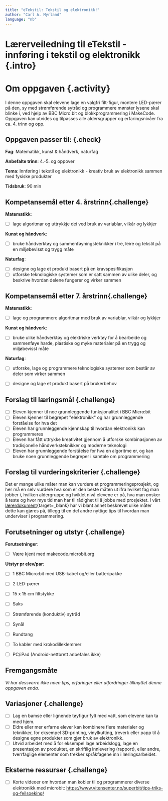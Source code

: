 ```yaml
---
title: "eTekstil: Tekstil og elektronikk!"
author: "Carl A. Myrland" 
language: "nb"
---
```



# Lærerveiledning til eTekstil - innføring i tekstil og elektronikk {.intro}

# Om oppgaven {.activity}

I denne oppgaven skal elevene lage en valgfri filt-figur, montere LED-pærer på den, sy med strømførende sytråd og programmere mønster lysene skal blinke i, ved hjelp av BBC Micro:bit og blokkprogrammering i MakeCode. Oppgaven kan utvides og tilpasses alle aldersgrupper og erfaringsnivåer fra ca. 4. trinn og opp.

## Oppgaven passer til: {.check}

 __Fag__: Matematikk, kunst & håndverk, naturfag

__Anbefalte trinn__: 4.-5. og oppover

__Tema__: Innføring i tekstil og elektronikk - kreativ bruk av elektronikk sammen med fysiske produkter

__Tidsbruk__: 90 min

## Kompetansemål etter 4. årstrinn{.challenge}

__Matematikk__: 

- [ ] lage algoritmar og uttrykkje dei ved bruk av variablar, vilkår og lykkjer

__Kunst og håndverk__:
- [ ] bruke håndverktøy og sammenføyningsteknikker i tre, leire og tekstil på en miljøbevisst og trygg måte

 __Naturfag__:
- [ ] designe og lage et produkt basert på en kravspesifikasjon
- [ ] utforske teknologiske systemer som er satt sammen av ulike deler, og beskrive hvordan delene fungerer og virker sammen

## Kompetansemål etter 7. årstrinn{.challenge}

__Matematikk__:
- [ ] lage og programmere algoritmar med bruk av variablar, vilkår og lykkjer


__Kunst og håndverk__:
- [ ] bruke ulike håndverktøy og elektriske verktøy for å bearbeide og sammenføye harde, plastiske og myke materialer på en trygg og miljøbevisst måte

__Naturfag__:
- [ ] utforske, lage og programmere teknologiske systemer som består av deler som virker sammen
- [ ] designe og lage et produkt basert på brukerbehov


## Forslag til læringsmål {.challenge}

- [ ] Eleven kjenner til noe grunnleggende funksjonalitet i BBC Micro:bit
- [ ] Eleven kjenner til begrepet "elektronikk" og har grunnleggende forståelse for hva det 
- [ ] Eleven har grunnleggende kjennskap til hvordan elektronikk kan programmeres
- [ ] Eleven har fått uttrykke kreativitet gjennom å utforske kombinasjonen av tradisjonelle håndverksteknikker og moderne teknologi
- [ ] Eleven har grunnleggende forståelse for hva en algoritme er, og kan bruke noen grunnleggende begreper i samtale om programmering

## Forslag til vurderingskriterier {.challenge}

Det er mange ulike måter man kan vurdere et programmeringsprosjekt, og her må en
selv vurdere hva som er den beste måten ut ifra hvilket fag man jobber i,
hvilken aldergruppe og hviklet nivå elevene er på, hva man ønsker å teste og
hvor mye tid man har til rådighet til å jobbe med prosjektet. I vårt
[lærerdokument](pages\guide_bruk_lærerveiledning.md){target=_blank} har vi blant
annet beskrevet ulike måter dette kan gjøres på, tillegg til en del andre
nyttige tips til hvordan man underviser i programmering.

## Forutsetninger og utstyr {.challenge}

__Forutsetninger__:
- [ ] Være kjent med makecode.microbit.org

__Utstyr pr elev/par__:
- [ ] 1 BBC Micro:bit med USB-kabel og/eller batteripakke
- [ ] 2 LED-pærer
- [ ] 15 x 15 cm filtstykke
- [ ] Saks
- [ ] Strømførende (konduktiv) sytråd
- [ ] Synål
- [ ] Rundtang
- [ ] To kabler med krokodilleklemmer
- [ ] PC/iPad (Android-nettbrett anbefales ikke)



## Fremgangsmåte

_Vi har dessverre ikke noen tips, erfaringer eller utfordringer tilknyttet denne
oppgaven enda._

## Variasjoner {.challenge}

- [ ] Lag en bamse eller lignende tøyfigur fylt med vatt, som elevene kan ta med hjem. 
- [ ] Eldre eller mer erfarne elever kan kombinere flere materialer og teknikker, for eksempel 3D-printing, vinylkutting, treverk eller papp til å designe egne produkter som gjør bruk av elektronikk. 
- [ ] Utvid arbeidet med å for eksempel lage arbeidslogg, lage en presentasjon av produktet, en skriftlig innlevering (rapport), eller andre, tverrfaglige elementer som trekker språkfagene inn i læringsarbeidet.

## Eksterne ressurser {.challenge}

- [ ] Korte videoer om hvordan man kobler til og programmerer diverse elektronikk med microbit: https://www.vitensenter.no/superbit/tips-triks-og-feilsoeking/
